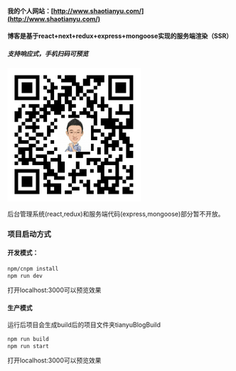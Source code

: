 #### 我的个人网站：[http://www.shaotianyu.com/](http://www.shaotianyu.com/)

#### 博客是基于react+next+redux+express+mongoose实现的服务端渲染（SSR）

##### 支持响应式，手机扫码可预览

![邵天宇的个人网站](/static/qcode.png)

后台管理系统(react,redux)和服务端代码(express,mongoose)部分暂不开放。


### 项目启动方式

#### 开发模式：

```
npm/cnpm install
npm run dev
```

打开localhost:3000可以预览效果

#### 生产模式

运行后项目会生成build后的项目文件夹tianyuBlogBuild

```
npm run build
npm run start
```

打开localhost:3000可以预览效果
